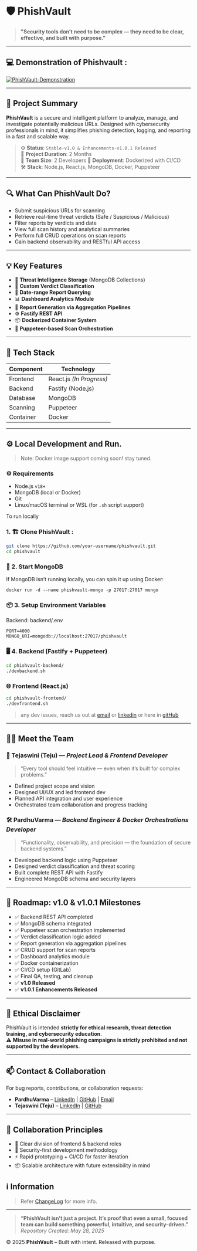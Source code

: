 # 🛡️ PhishVault

> **"Security tools don’t need to be complex — they need to be clear, effective, and built with purpose."**

---
## 💻 Demonstration of Phishvault : 

[![PhishVault-Demonstration](https://github.com/user-attachments/assets/cb98a829-23b5-4f06-87d5-9f8655ca41fc)](https://www.youtube.com/watch?v=4UzDUnsukrw)


---

## 🚀 Project Summary

**PhishVault** is a secure and intelligent platform to analyze, manage, and investigate potentially malicious URLs. Designed with cybersecurity professionals in mind, it simplifies phishing detection, logging, and reporting in a fast and scalable way.

> ⚙️ **Status**: `Stable-v1.0 & Enhancements-v1.0.1 Released`  
> 📆 **Project Duration**: 2 Months  
> 👥 **Team Size**: 2 Developers
> 📁 **Deployment**: Dockerized with CI/CD  
> 🛠 **Stack**: Node.js, React.js, MongoDB, Docker, Puppeteer

---

## 🔍 What Can PhishVault Do?

- Submit suspicious URLs for scanning  
- Retrieve real-time threat verdicts (Safe / Suspicious / Malicious)  
- Filter reports by verdicts and date  
- View full scan history and analytical summaries  
- Perform full CRUD operations on scan reports  
- Gain backend observability and RESTful API access

---

## 💡 Key Features

- 🔐 **Threat Intelligence Storage** (MongoDB Collections)  
- 🎯 **Custom Verdict Classification**  
- 📆 **Date-range Report Querying**  
- 📊 **Dashboard Analytics Module**  
- 🧾 **Report Generation via Aggregation Pipelines**  
- ⚙️ **Fastify REST API**  
- 📦 **Dockerized Container System**  
- 🤖 **Puppeteer-based Scan Orchestration**

---

## 🧰 Tech Stack

| Component | Technology        |
|----------|-------------------|
| Frontend | React.js *(In Progress)* |
| Backend  | Fastify (Node.js) |
| Database | MongoDB           |
| Scanning | Puppeteer         |
| Container| Docker            |

---

## ⚙️ Local Development and Run.
> Note: Docker image support coming soon! stay tuned.

### ⚙️ Requirements

- Node.js `v18+`
- MongoDB (local or Docker)
- Git
- Linux/macOS terminal or WSL (for `.sh` script support)

To run locally
### 1. 🏗️ Clone PhishVault :

```bash
git clone https://github.com/your-username/phishvault.git
cd phishvault
```

### 🧱 2. Start MongoDB
If MongoDB isn’t running locally, you can spin it up using Docker:
```
docker run -d --name phishvault-mongo -p 27017:27017 mongo
```

### 📦 3. Setup Environment Variables
Backend: backend/.env
```
PORT=4000
MONGO_URI=mongodb://localhost:27017/phishvault
```

### 🖥️ 4. Backend (Fastify + Puppeteer)
```bash
cd phishvault-backend/
./devbackend.sh
```

### 🌐 Frontend (React.js)
```bash
cd phishvault-frontend/
./devfrontend.sh
```
> any dev issues, reach us out at [email](mailto:varmacstp25@gmail.com) or [linkedin](https://www.linkedin.com/in/pardhu-sri-rushi-varma-konduru-696886279/) or here in [gitHub](https://github.com/PardhuSreeRushiVarma20060119)

---

## 🧑‍💻 Meet the Team

### 🎨 Tejaswini (Teju) — *Project Lead & Frontend Developer*

> “Every tool should feel intuitive — even when it’s built for complex problems.”

- Defined project scope and vision  
- Designed UI/UX and led frontend dev  
- Planned API integration and user experience  
- Orchestrated team collaboration and progress tracking

### 🛠️ PardhuVarma — *Backend Engineer & Docker Orchestrations Developer*

> “Functionality, observability, and precision — the foundation of secure backend systems.”

- Developed backend logic using Puppeteer  
- Designed verdict classification and threat scoring  
- Built complete REST API with Fastify  
- Engineered MongoDB schema and security layers

---

## 🧭 Roadmap: v1.0 & v1.0.1 Milestones

- ✅ Backend REST API completed  
- ✅ MongoDB schema integrated  
- ✅ Puppeteer scan orchestration implemented  
- ✅ Verdict classification logic added  
- ✅ Report generation via aggregation pipelines  
- ✅ CRUD support for scan reports  
- ✅ Dashboard analytics module  
- ✅ Docker containerization  
- ✅ CI/CD setup (GitLab)  
- ✅ Final QA, testing, and cleanup  
- ✅ **v1.0 Released**
- ✅ **v1.0.1 Enhancements Released**

---

## 🔐 Ethical Disclaimer

PhishVault is intended **strictly for ethical research, threat detection training, and cybersecurity education**.  
⚠️ **Misuse in real-world phishing campaigns is strictly prohibited and not supported by the developers.**

---

## 📫 Contact & Collaboration

For bug reports, contributions, or collaboration requests:

- **PardhuVarma** – [LinkedIn](https://www.linkedin.com/in/pardhu-sri-rushi-varma-konduru-696886279/) | [GitHub](https://github.com/PardhuSreeRushiVarma20060119) | [Email](mailto:varmacstp25@gmail.com)  
- **Tejaswini (Teju)** – [LinkedIn](https://www.linkedin.com/in/kandukoori-tejaswini-765774289/) | [GitHub](https://github.com/Tejaswini4119/)

---

## 🤝 Collaboration Principles

- 🔄 Clear division of frontend & backend roles  
- 🔐 Security-first development methodology  
- ⚡ Rapid prototyping + CI/CD for faster iteration  
- 📦 Scalable architecture with future extensibility in mind

## ℹ️ Information
> Refer [ChangeLog](CHANGELOG.md) for more info.

---

> **“PhishVault isn’t just a project. It’s proof that even a small, focused team can build something powerful, intuitive, and security-driven.”** *Repository Created: May 28, 2025*

© 2025 **PhishVault** – Built with intent. Released with purpose.

